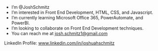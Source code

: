 - I’m @JoshSchmitz
- I’m interested in Front End Development, HTML, CSS, and Javascript.
- I’m currently learning Microsoft Office 365, PowerAutomate, and PowerBI.
- I’m looking to collaborate on Front End Development techniques.
- You can reach me at josh.schmitz1@gmail.com

LinkedIn Profile: www.linkedin.com/in/joshuahschmitz

<!---
JoshSchmitz/JoshSchmitz is a ✨ special ✨ repository because its `README.md` (this file) appears on your GitHub profile.
You can click the Preview link to take a look at your changes.
--->
